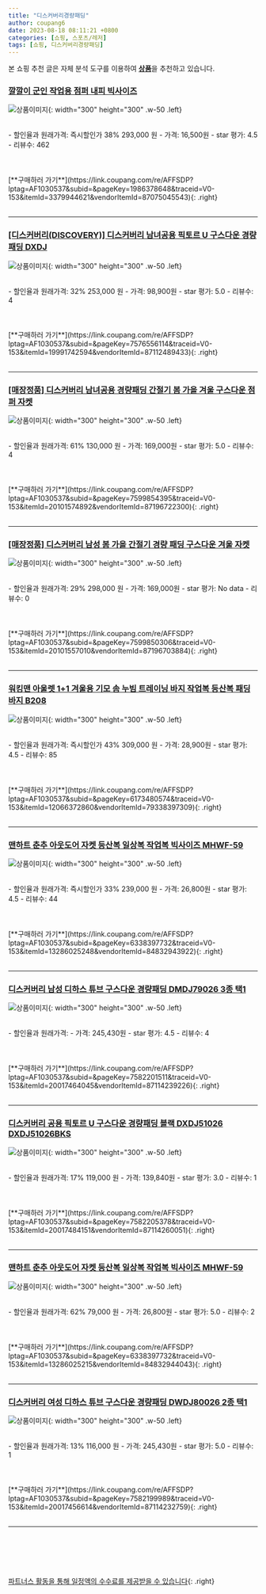 ```yaml
---
title: "디스커버리경량패딩"
author: coupang6
date: 2023-08-18 08:11:21 +0800
categories: [쇼핑, 스포츠/레저]
tags: [쇼핑, 디스커버리경량패딩]
---
```


본 쇼핑 추천 글은 자체 분석 도구를 이용하여 [**상품**](https://link.coupang.com/a/bao1ui)을 추천하고 있습니다.

### [깔깔이 군인 작업용 점퍼 내피 빅사이즈](https://link.coupang.com/re/AFFSDP?lptag=AF1030537&subid=&pageKey=1986378648&traceid=V0-153&itemId=3379944621&vendorItemId=87075045543)

![상품이미지](https://thumbnail10.coupangcdn.com/thumbnails/remote/230x230ex/image/vendor_inventory/f868/530f36cd8c561b1ff64ad0820385aec74cf993be133f505fb50798f13f68.jpg){: width="300" height="300" .w-50 .left}


<br>
- 할인율과 원래가격: 즉시할인가 38%  293,000   원
- 가격: 16,500원
- star 평가: 4.5
- 리뷰수: 462
<br>
<br>
<br>
<br>
[**구매하러 가기**](https://link.coupang.com/re/AFFSDP?lptag=AF1030537&subid=&pageKey=1986378648&traceid=V0-153&itemId=3379944621&vendorItemId=87075045543){: .right}
<br>
<br>

---

### [[디스커버리(DISCOVERY)] 디스커버리 남녀공용 픽토르 U 구스다운 경량패딩 DXDJ](https://link.coupang.com/re/AFFSDP?lptag=AF1030537&subid=&pageKey=7576556114&traceid=V0-153&itemId=19991742594&vendorItemId=87112489433)

![상품이미지](https://thumbnail10.coupangcdn.com/thumbnails/remote/230x230ex/image/vendor_inventory/d9d5/5f91bb184c0cd5d5c5c11de155912f8cd24ef10c7be2e04358e732c90165.jpg){: width="300" height="300" .w-50 .left}


<br>
- 할인율과 원래가격: 32%  253,000   원
- 가격: 98,900원
- star 평가: 5.0
- 리뷰수: 4
<br>
<br>
<br>
<br>
[**구매하러 가기**](https://link.coupang.com/re/AFFSDP?lptag=AF1030537&subid=&pageKey=7576556114&traceid=V0-153&itemId=19991742594&vendorItemId=87112489433){: .right}
<br>
<br>

---

### [[매장정품] 디스커버리 남녀공용 경량패딩 간절기 봄 가을 겨울 구스다운 점퍼 자켓](https://link.coupang.com/re/AFFSDP?lptag=AF1030537&subid=&pageKey=7599854395&traceid=V0-153&itemId=20101574892&vendorItemId=87196722300)

![상품이미지](https://thumbnail7.coupangcdn.com/thumbnails/remote/230x230ex/image/vendor_inventory/21b1/2c159e1e8c41728548c03ccc0eb661ccb1350d2aeaf320148713b136328d.png){: width="300" height="300" .w-50 .left}


<br>
- 할인율과 원래가격: 61%  130,000   원
- 가격: 169,000원
- star 평가: 5.0
- 리뷰수: 4
<br>
<br>
<br>
<br>
[**구매하러 가기**](https://link.coupang.com/re/AFFSDP?lptag=AF1030537&subid=&pageKey=7599854395&traceid=V0-153&itemId=20101574892&vendorItemId=87196722300){: .right}
<br>
<br>

---

### [[매장정품] 디스커버리 남성 봄 가을 간절기 경량 패딩 구스다운 겨울 자켓](https://link.coupang.com/re/AFFSDP?lptag=AF1030537&subid=&pageKey=7599850306&traceid=V0-153&itemId=20101557010&vendorItemId=87196703884)

![상품이미지](https://thumbnail10.coupangcdn.com/thumbnails/remote/230x230ex/image/vendor_inventory/6c6b/8d3e176c55c7fe863627e2959f09f6f8a8202d376d07dc37f9b47d474f55.png){: width="300" height="300" .w-50 .left}


<br>
- 할인율과 원래가격: 29%  298,000   원
- 가격: 169,000원
- star 평가: No data
- 리뷰수: 0
<br>
<br>
<br>
<br>
[**구매하러 가기**](https://link.coupang.com/re/AFFSDP?lptag=AF1030537&subid=&pageKey=7599850306&traceid=V0-153&itemId=20101557010&vendorItemId=87196703884){: .right}
<br>
<br>

---

### [워킹맨 아울렛 1+1 겨울용 기모 솜 누빔 트레이닝 바지 작업복 등산복 패딩바지 B208](https://link.coupang.com/re/AFFSDP?lptag=AF1030537&subid=&pageKey=6173480574&traceid=V0-153&itemId=12066372860&vendorItemId=79338397309)

![상품이미지](https://thumbnail6.coupangcdn.com/thumbnails/remote/230x230ex/image/vendor_inventory/5476/35456866fc0ba946961de2ca118df7d27bd5539104cc3c22c621a6d8f689.jpg){: width="300" height="300" .w-50 .left}


<br>
- 할인율과 원래가격: 즉시할인가 43%  309,000   원
- 가격: 28,900원
- star 평가: 4.5
- 리뷰수: 85
<br>
<br>
<br>
<br>
[**구매하러 가기**](https://link.coupang.com/re/AFFSDP?lptag=AF1030537&subid=&pageKey=6173480574&traceid=V0-153&itemId=12066372860&vendorItemId=79338397309){: .right}
<br>
<br>

---

### [맨하트 춘추 아웃도어 자켓 등산복 일상복 작업복 빅사이즈 MHWF-59](https://link.coupang.com/re/AFFSDP?lptag=AF1030537&subid=&pageKey=6338397732&traceid=V0-153&itemId=13286025248&vendorItemId=84832943922)

![상품이미지](https://thumbnail10.coupangcdn.com/thumbnails/remote/230x230ex/image/vendor_inventory/ad08/9f3ba8d58b839342df20bc255b72acc8b4c917a078b6b4fb2fd645231d18.jpg){: width="300" height="300" .w-50 .left}


<br>
- 할인율과 원래가격: 즉시할인가 33%  239,000   원
- 가격: 26,800원
- star 평가: 4.5
- 리뷰수: 44
<br>
<br>
<br>
<br>
[**구매하러 가기**](https://link.coupang.com/re/AFFSDP?lptag=AF1030537&subid=&pageKey=6338397732&traceid=V0-153&itemId=13286025248&vendorItemId=84832943922){: .right}
<br>
<br>

---

### [디스커버리 남성 디하스 튜브 구스다운 경량패딩 DMDJ79026 3종 택1](https://link.coupang.com/re/AFFSDP?lptag=AF1030537&subid=&pageKey=7582201511&traceid=V0-153&itemId=20017464045&vendorItemId=87114239226)

![상품이미지](https://thumbnail7.coupangcdn.com/thumbnails/remote/230x230ex/image/vendor_inventory/fbbd/0a4a39da875b9f0eb31c9d2db426352b96e438eb79d431610253e1f50e46.jpg){: width="300" height="300" .w-50 .left}


<br>
- 할인율과 원래가격: 
- 가격: 245,430원
- star 평가: 4.5
- 리뷰수: 4
<br>
<br>
<br>
<br>
[**구매하러 가기**](https://link.coupang.com/re/AFFSDP?lptag=AF1030537&subid=&pageKey=7582201511&traceid=V0-153&itemId=20017464045&vendorItemId=87114239226){: .right}
<br>
<br>

---

### [디스커버리 공용 픽토르 U 구스다운 경량패딩 블랙 DXDJ51026 DXDJ51026BKS](https://link.coupang.com/re/AFFSDP?lptag=AF1030537&subid=&pageKey=7582205378&traceid=V0-153&itemId=20017484151&vendorItemId=87114260051)

![상품이미지](https://thumbnail6.coupangcdn.com/thumbnails/remote/230x230ex/image/vendor_inventory/55f2/06a038011ce7a175d2a0c5b9fb910350b70b33d769e1901aac70833ef3db.jpg){: width="300" height="300" .w-50 .left}


<br>
- 할인율과 원래가격: 17%  119,000   원
- 가격: 139,840원
- star 평가: 3.0
- 리뷰수: 1
<br>
<br>
<br>
<br>
[**구매하러 가기**](https://link.coupang.com/re/AFFSDP?lptag=AF1030537&subid=&pageKey=7582205378&traceid=V0-153&itemId=20017484151&vendorItemId=87114260051){: .right}
<br>
<br>

---

### [맨하트 춘추 아웃도어 자켓 등산복 일상복 작업복 빅사이즈 MHWF-59](https://link.coupang.com/re/AFFSDP?lptag=AF1030537&subid=&pageKey=6338397732&traceid=V0-153&itemId=13286025215&vendorItemId=84832944043)

![상품이미지](https://thumbnail7.coupangcdn.com/thumbnails/remote/230x230ex/image/vendor_inventory/77a9/1411519da19d0d19493c202628f65b48330436b18ec18c32a4b8ec1b3724.jpg){: width="300" height="300" .w-50 .left}


<br>
- 할인율과 원래가격: 62%  79,000   원
- 가격: 26,800원
- star 평가: 5.0
- 리뷰수: 2
<br>
<br>
<br>
<br>
[**구매하러 가기**](https://link.coupang.com/re/AFFSDP?lptag=AF1030537&subid=&pageKey=6338397732&traceid=V0-153&itemId=13286025215&vendorItemId=84832944043){: .right}
<br>
<br>

---

### [디스커버리 여성 디하스 튜브 구스다운 경량패딩 DWDJ80026 2종 택1](https://link.coupang.com/re/AFFSDP?lptag=AF1030537&subid=&pageKey=7582199989&traceid=V0-153&itemId=20017456614&vendorItemId=87114232759)

![상품이미지](https://thumbnail10.coupangcdn.com/thumbnails/remote/230x230ex/image/vendor_inventory/01bc/34bf01fefb85ca80c633fcc88cce0284465a6cc4ac8c85131820a67c6d4e.jpg){: width="300" height="300" .w-50 .left}


<br>
- 할인율과 원래가격: 13%  116,000   원
- 가격: 245,430원
- star 평가: 5.0
- 리뷰수: 1
<br>
<br>
<br>
<br>
[**구매하러 가기**](https://link.coupang.com/re/AFFSDP?lptag=AF1030537&subid=&pageKey=7582199989&traceid=V0-153&itemId=20017456614&vendorItemId=87114232759){: .right}
<br>
<br>

---
<br><br><br><br><br> [파트너스 활동을 통해 일정액의 수수료를 제공받을 수 있습니다](https://link.coupang.com/a/bao1ui){: .right}